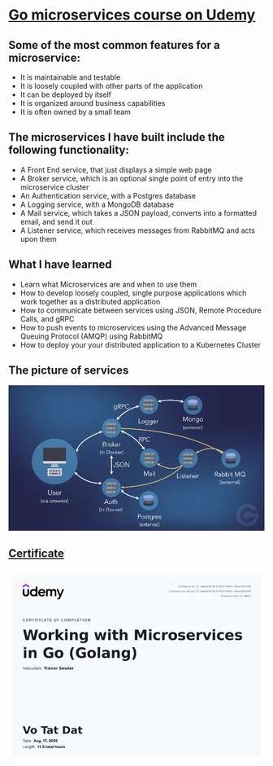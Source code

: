 # [Go microservices course on Udemy](https://www.udemy.com/course/working-with-microservices-in-go)

## Some of the most common features for a microservice:
- It is maintainable and testable
- It is loosely coupled with other parts of the application
- It can be deployed by itself
- It is organized around business capabilities
- It is often owned by a small team

## The microservices I have built include the following functionality:
- A Front End service, that just displays a simple web page
- A Broker service, which is an optional single point of entry into the microservice cluster
- An Authentication service, with a Postgres database
- A Logging service, with a MongoDB database
- A Mail service, which takes a JSON payload, converts into a formatted email, and send it out
- A Listener service, which receives messages from RabbitMQ and acts upon them

## What I have learned
- Learn what Microservices are and when to use them
- How to develop loosely coupled, single purpose applications which work together as a distributed application
- How to communicate between services using JSON, Remote Procedure Calls, and gRPC
- How to push events to microservices using the Advanced Message Queuing Protocol (AMQP) using RabbitMQ
- How to deploy your your distributed application to a Kubernetes Cluster

## The picture of services
![](./go_microservices.png)

## [Certificate](https://www.udemy.com/certificate/UC-4aa8dc10-1ae4-4042-9e60-c26eed42b420/)
![Cert](./cert.png)